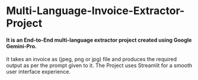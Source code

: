 # Multi-Language-Invoice-Extractor-Project
#### It is an End-to-End multi-language extractor project created using Google Gemini-Pro.
It takes an invoice as (jpeg, png or jpg) file and produces the required output as per the prompt given to it. The Project uses Streamlit for a smooth user interface experience.  
